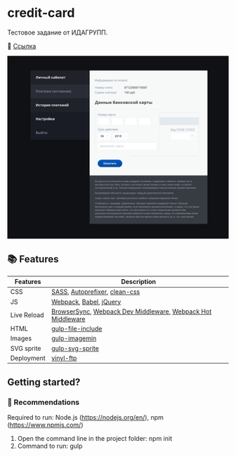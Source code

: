 # credit-card
Тестовое задание от ИДАГРУПП.

:link: [Ссылка](https://anastasiaerm.github.io/credit-card/index.html)

![credit-card](https://raw.githubusercontent.com/AnastasiaErm/credit-card/master/mission/project.png)

## :books: Features
|Features|Description|
|------------------|-----------|
|CSS| [SASS](http://sass-lang.com/), [Autoprefixer](https://github.com/postcss/autoprefixer), [clean-css](https://www.npmjs.com/package/gulp-clean-css)|
|JS|[Webpack](https://webpack.js.org/), [Babel](http://babeljs.io/), [jQuery](https://jquery.com/)|
|Live Reload|[BrowserSync](http://www.browsersync.io/), [Webpack Dev Middleware](https://github.com/webpack/webpack-dev-middleware), [Webpack Hot Middleware](https://github.com/glenjamin/webpack-hot-middleware)|
|HTML| [gulp-file-include](https://www.npmjs.com/package/gulp-file-include)|
|Images| [gulp-imagemin](https://www.npmjs.com/package/gulp-imagemin)|
|SVG sprite| [gulp-svg-sprite](https://github.com/jkphl/gulp-svg-sprite)|
|Deployment| [vinyl-ftp](https://www.npmjs.com/package/vinyl-ftp)||

## Getting started?
### :closed_book: Recommendations

Required to run: Node.js (https://nodejs.org/en/), npm (https://www.npmjs.com/)

1) Open the command line in the project folder: npm init
2) Command to run: gulp
